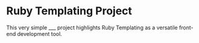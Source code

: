 # Ruby Templating Project

This very simple ___ project highlights Ruby Templating as a versatile front-end development tool.
